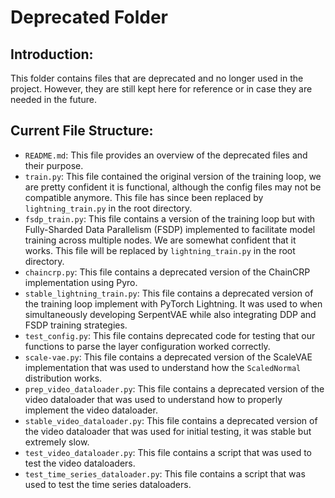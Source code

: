 # Deprecated Folder

## Introduction:
This folder contains files that are deprecated and no longer used in the project.
However, they are still kept here for reference or in case they are needed in the future.

## Current File Structure:
- `README.md`: This file provides an overview of the deprecated files and their purpose.
- `train.py`: This file contained the original version of the training loop, we are pretty confident it is functional, although the config files may not be compatible anymore. This file has since been replaced by `lightning_train.py` in the root directory.
- `fsdp_train.py`: This file contains a version of the training loop but with Fully-Sharded Data Parallelism (FSDP) implemented to facilitate model training across multiple nodes. We are somewhat confident that it works. This file will be replaced by `lightning_train.py` in the root directory.
- `chaincrp.py`: This file contains a deprecated version of the ChainCRP implementation using Pyro. 
- `stable_lightning_train.py`: This file contains a deprecated version of the training loop implement with PyTorch Lightning. It was used to when simultaneously developing SerpentVAE while also integrating DDP and FSDP training strategies.
- `test_config.py`: This file contains deprecated code for testing that our functions to parse the layer configuration worked correctly.
- `scale-vae.py`: This file contains a deprecated version of the ScaleVAE implementation that was used to understand how the `ScaledNormal` distribution works.
- `prep_video_dataloader.py`: This file contains a deprecated version of the video dataloader that was used to understand how to properly implement the video dataloader.
- `stable_video_dataloader.py`: This file contains a deprecated version of the video dataloader that was used for initial testing, it was stable but extremely slow.
- `test_video_dataloader.py`: This file contains a script that was used to test the video dataloaders.
- `test_time_series_dataloader.py`: This file contains a script that was used to test the time series dataloaders.